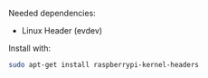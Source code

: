 Needed dependencies:

- Linux Header (evdev)

Install with:
```bash
sudo apt-get install raspberrypi-kernel-headers
```
